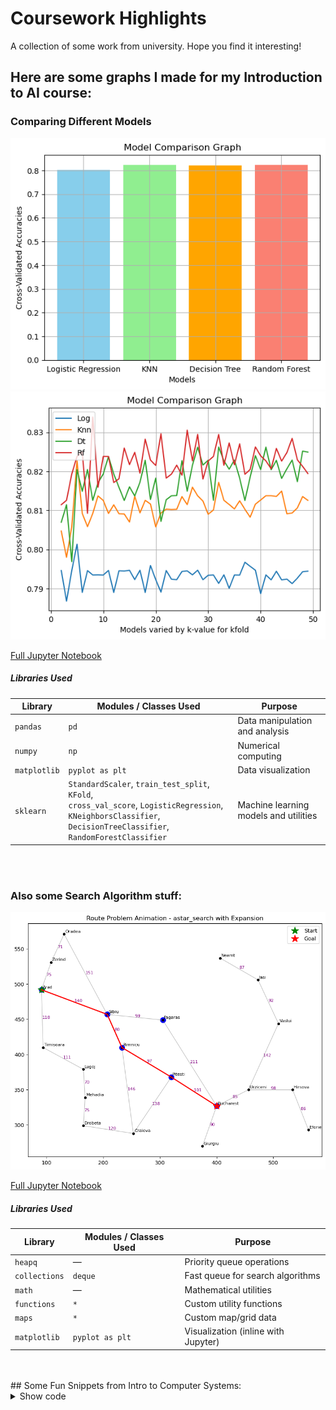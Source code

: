 # Coursework Highlights
A collection of some work from university. Hope you find it interesting! 

## Here are some graphs I made for my Introduction to AI course: 

### Comparing Different Models

![Screenshot1](IntroToAI/modelComp1.png)
![Screenshot2](IntroToAI/modelComp2.png)

[Full Jupyter Notebook](IntroToAI/Titanic_Survival_PredHW4.ipynb)

##### Libraries Used

| Library      | Modules / Classes Used                                                                                                                                                   | Purpose                               |
| ------------ | ------------------------------------------------------------------------------------------------------------------------------------------------------------------------ | ------------------------------------- |
| `pandas`     | `pd`                                                                                                                                                                     | Data manipulation and analysis        |
| `numpy`      | `np`                                                                                                                                                                     | Numerical computing                   |
| `matplotlib` | `pyplot as plt`                                                                                                                                                          | Data visualization                    |
| `sklearn`    | `StandardScaler`, `train_test_split`, `KFold`,<br>`cross_val_score`, `LogisticRegression`,<br>`KNeighborsClassifier`, `DecisionTreeClassifier`, `RandomForestClassifier` | Machine learning models and utilities |

<br>
<br>

### Also some Search Algorithm stuff: 
![Screenshot](IntroToAI/searchAlgsImg.png)

[Full Jupyter Notebook](https://github.com/shp5238/CourseworkHighlights/blob/main/IntroToAI/search_algorithms%20-%20HA2.ipynb)

##### Libraries Used

| Library       | Modules / Classes Used | Purpose                             |
| ------------- | ---------------------- | ----------------------------------- |
| `heapq`       | —                      | Priority queue operations           |
| `collections` | `deque`                | Fast queue for search algorithms    |
| `math`        | —                      | Mathematical utilities              |
| `functions`   | `*`                    | Custom utility functions            |
| `maps`        | `*`                    | Custom map/grid data                |
| `matplotlib`  | `pyplot as plt`        | Visualization (inline with Jupyter) |


<br>
<br>
## Some Fun Snippets from Intro to Computer Systems:
<details>
  <summary>Show code</summary>
  
  ```c
int main(int argc, const char * argv[]){ 
    if (argc == 1){//uses standard input when no files in command line
        readFile(stdin);
        lines ++; //accounts for lack of new line in input for first line
        printf("%3d %6d (stdin)\n", sloc, lines);
    }else{ //reads the command line parameters
        for (int i = 1; i< argc; i++){ //loop through files
            sloc = 0; 
            lines = 0; //reset sloc and lines each loop

            FILE *fp = fopen(argv[i], "r"); //open file
            
            if (fp == NULL){ //error if file DNE 
                perror("Could not open file.\n");
                return 1; //indicate error
            }

            readFile(fp); //process file
            printf("%3d %6d %s\n", sloc, lines, argv[i]);
            fclose(fp); //close file
        }
    }
    
    if (argc > 2){ //if more than one file, print the totals
        printf("%3d %6d Total\n", totalSloc, totalLines);
    }
    return 0;
}
</details>  ```
[From hw1.c](IntroComputerSys/hw1.c)
  
<br>

<details>
  <summary>Show code</summary>
  ```c
void write_data(Track* buffer, int count) {
    

    for (int i = 0; i < count; ++i) {
        printf(
            "lat: %f lon: %f alt: %hd name: %.5s ",
            buffer[i].latitude, buffer[i].longitude, buffer[i].altitude, buffer[i].name
        );

        // Print the ID
        switch (buffer[i].misc.id) {
            case 0: printf("id: unknown "); break;
            case 1: printf("id: friend "); break;
            case 2: printf("id: foe "); break;
            case 3: printf("id: neutral "); break;
        }

        // Print the category
        switch (buffer[i].misc.category) {
            case 0: printf("cat: ship "); break;
            case 1: printf("cat: ground vehicle "); break;
            case 2: printf("cat: airplane "); break;
        }

        // Print engagement status
        if (buffer[i].misc.engaged) {
            printf("engaged ");
        }

        // Print the time
        printf(
            "reported: %hu/%.3s/%02hu %02hu:%02hu:%02hu\n",
            2000 + buffer[i].time_reported.year,
            months[buffer[i].time_reported.month],
            buffer[i].time_reported.day,
            buffer[i].time_reported.hour,
            buffer[i].time_reported.minute,
            buffer[i].time_reported.second
        );
    }
}
</details>  ```
[From hw3.c](IntroComputerSys/hw3.c)
